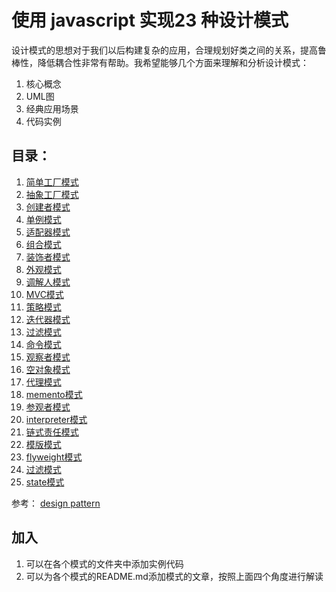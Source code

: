 # 使用 javascript 实现23 种设计模式

设计模式的思想对于我们以后构建复杂的应用，合理规划好类之间的关系，提高鲁棒性，降低耦合性非常有帮助。我希望能够几个方面来理解和分析设计模式：

1. 核心概念
2. UML图
3. 经典应用场景
4. 代码实例

## 目录：

1. [简单工厂模式](https://github.com/wangfulin/javascript-design-pattern/blob/master/simple-factory/README.md)
2. [抽象工厂模式](https://github.com/wangfulin/javascript-design-pattern/blob/master/abstract-factory/README.md)
3. [创建者模式](https://github.com/wangfulin/javascript-design-pattern/blob/master/builder/README.md)
4. [单例模式](https://github.com/wangfulin/javascript-design-pattern/blob/master/singleton/README.md)
5. [适配器模式](https://github.com/wangfulin/javascript-design-pattern/blob/master/adapter/README.md)
6. [组合模式](https://github.com/wangfulin/javascript-design-pattern/blob/master/composite/README.md)
7. [装饰者模式](https://github.com/wangfulin/javascript-design-pattern/blob/master/decorator/README.md)
8. [外观模式](https://github.com/wangfulin/javascript-design-pattern/blob/master/facade/README.md)
9. [调解人模式](https://github.com/wangfulin/javascript-design-pattern/blob/master/mediator/README.md)
10. [MVC模式](https://github.com/wangfulin/javascript-design-pattern/blob/master/mvc/README.md)
11. [策略模式](https://github.com/wangfulin/javascript-design-pattern/blob/master/strategy/README.md)
12. [迭代器模式](https://github.com/wangfulin/javascript-design-pattern/blob/master/iterator/README.md)
13. [过滤模式](https://github.com/wangfulin/javascript-design-pattern/blob/master/filter/README.md)
14. [命令模式](https://github.com/wangfulin/javascript-design-pattern/blob/master/command/README.md)
15. [观察者模式](https://github.com/wangfulin/javascript-design-pattern/blob/master/observer/README.md)
16. [空对象模式](https://github.com/wangfulin/javascript-design-pattern/blob/master/null/README.md)
17. [代理模式](https://github.com/wangfulin/javascript-design-pattern/blob/master/proxy/README.md)
18. [memento模式](https://github.com/wangfulin/javascript-design-pattern/blob/master/memento/README.md)
19. [参观者模式](https://github.com/wangfulin/javascript-design-pattern/blob/master/visitor/README.md)
20. [interpreter模式](https://github.com/wangfulin/javascript-design-pattern/blob/master/interpreter/README.md)
21. [链式责任模式](https://github.com/wangfulin/javascript-design-pattern/blob/master/chain-of-responsibility/README.md)
22. [模版模式](https://github.com/wangfulin/javascript-design-pattern/blob/master/template/README.md)
23. [flyweight模式](https://github.com/wangfulin/javascript-design-pattern/blob/master/flyweight/README.md)
24. [过滤模式](https://github.com/wangfulin/javascript-design-pattern/blob/master/filter/README.md)
25. [state模式](https://github.com/wangfulin/javascript-design-pattern/blob/master/state/README.md)

参考：
[design pattern](http://www.tutorialspoint.com/design_pattern/)

## 加入

1. 可以在各个模式的文件夹中添加实例代码
2. 可以为各个模式的README.md添加模式的文章，按照上面四个角度进行解读
